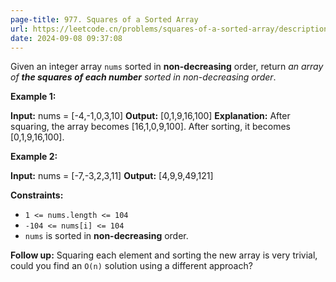 ```yaml
---
page-title: 977. Squares of a Sorted Array
url: https://leetcode.cn/problems/squares-of-a-sorted-array/description/?envType=daily-question&envId=2024-09-08
date: 2024-09-08 09:37:08
---
```

Given an integer array `nums` sorted in **non-decreasing** order, return *an array of **the squares of each number** sorted in non-decreasing order*.

**Example 1:**

**Input:** nums = \[-4,-1,0,3,10\]
**Output:** \[0,1,9,16,100\]
**Explanation:** After squaring, the array becomes \[16,1,0,9,100\].
After sorting, it becomes \[0,1,9,16,100\].

**Example 2:**

**Input:** nums = \[-7,-3,2,3,11\]
**Output:** \[4,9,9,49,121\]

**Constraints:**

-   `1 <= nums.length <= 104`
-   `-104 <= nums[i] <= 104`
-   `nums` is sorted in **non-decreasing** order.

**Follow up:** Squaring each element and sorting the new array is very trivial, could you find an `O(n)` solution using a different approach?